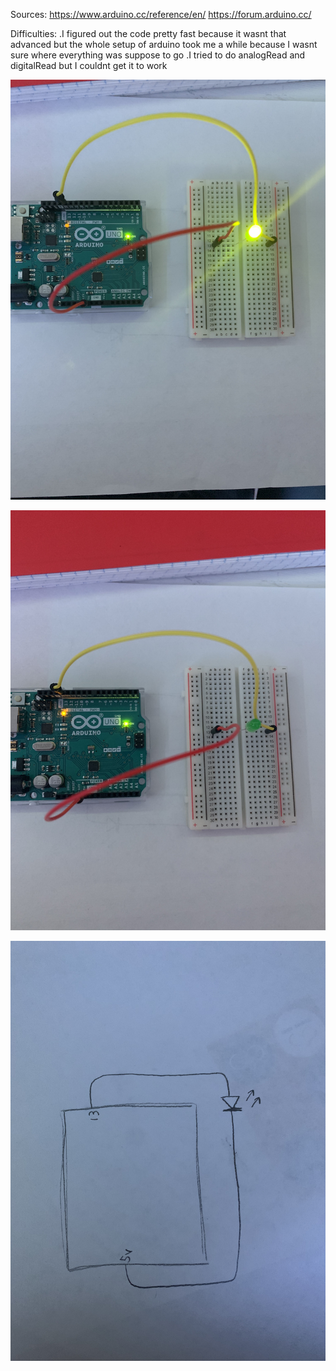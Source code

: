 Sources:
  https://www.arduino.cc/reference/en/
  https://forum.arduino.cc/
  
  
Difficulties:
  .I figured out the code pretty fast because it wasnt that advanced
  but the whole setup of arduino took me a while because I wasnt sure
  where everything was suppose to go
  .I tried to do analogRead and digitalRead but I couldnt get it to work
  
   ![](1.jpg)
   
   ![](2.jpg)
   
   ![](schematic.jpg)
    



